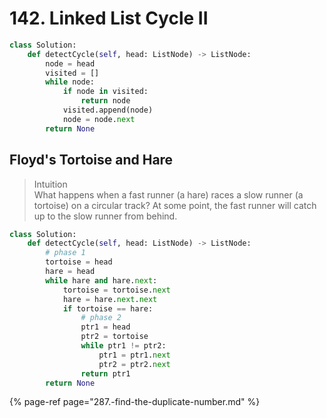 # 142. Linked List Cycle II

```python
class Solution:
    def detectCycle(self, head: ListNode) -> ListNode:
        node = head
        visited = []
        while node:
            if node in visited:
                return node
            visited.append(node)
            node = node.next
        return None
```

## **Floyd's Tortoise and Hare**

> Intuition  
> What happens when a fast runner \(a hare\) races a slow runner \(a tortoise\) on a circular track? At some point, the fast runner will catch up to the slow runner from behind.

```python
class Solution:
    def detectCycle(self, head: ListNode) -> ListNode:
        # phase 1
        tortoise = head
        hare = head
        while hare and hare.next:
            tortoise = tortoise.next
            hare = hare.next.next
            if tortoise == hare:
                # phase 2
                ptr1 = head
                ptr2 = tortoise
                while ptr1 != ptr2:
                    ptr1 = ptr1.next
                    ptr2 = ptr2.next
                return ptr1
        return None
```

{% page-ref page="287.-find-the-duplicate-number.md" %}



